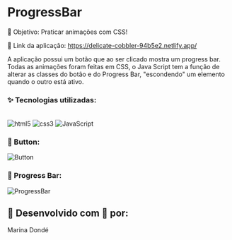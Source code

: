 # ProgressBar

🎯 Objetivo: Praticar animações com CSS!

🔗 Link da aplicação: https://delicate-cobbler-94b5e2.netlify.app/

A aplicação possui um botão que ao ser clicado mostra um progress bar. Todas as animações foram feitas em CSS, o Java Script tem a função de alterar as classes do botão e do Progress Bar, "escondendo" um elemento quando o outro está ativo.

### ✨ Tecnologias utilizadas:

<div style="display: inline_block"><br/>
    <img align="center" alt="html5" src="https://img.shields.io/badge/HTML5-E34F26?style=for-the-badge&logo=html5&logoColor=white"/>
    <img align="center" alt="css3" src="https://img.shields.io/badge/CSS3-1572B6?style=for-the-badge&logo=css3&logoColor=white"/>   
    <img align="center" alt="JavaScript" src="https://img.shields.io/badge/JavaScript-F7DF1E?style=for-the-badge&logo=javascript&logoColor=black"/>
</div>

### 🔹 Button:

![Button](https://i.imgur.com/2pLe1lW.png)

### 🔹 Progress Bar:

![ProgressBar](https://i.imgur.com/RwMdw4b.png)

## 🔹 Desenvolvido com 💙 por:

Marina Dondé
